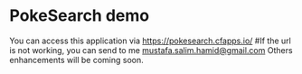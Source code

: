 # PokeSearch demo
You can access this application via 
https://pokesearch.cfapps.io/
#If the url is not working, you can send to me mustafa.salim.hamid@gmail.com
Others enhancements will be coming soon.

